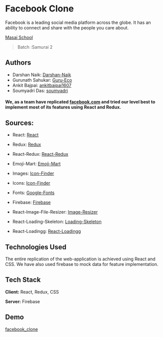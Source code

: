 
# Facebook Clone

Facebook is a leading social media platform across the globe. It has an ability to connect and share with the people you care about.

[Masai School](www.masaischool.com)
> Batch :Samurai 2

## Authors 
- Darshan Naik: [Darshan-Naik](https://github.com/Darshan-Naik) 
- Gurunath Sahukar: [Guru-Eco](https://github.com/Guru-Eco) 
- Ankit Bajpai: [ankitbajpai1607](https://github.com/ankitbajpai1607) 
- Soumyadri Das: [soumyadri](https://github.com/soumyadri) 

#### We, as a team have replicated [facebook.com](https://facebook.com) and tried our level best to implement most of its features using React and Redux.

## Sources:

- React: [React](https://www.npmjs.com/package/react)

- Redux: [Redux](https://www.npmjs.com/package/redux) 

- React-Redux: [React-Redux](https://www.npmjs.com/package/react-redux)

- Emoji-Mart: [Emoji-Mart](https://missive.github.io/emoji-mart/)

- Images: [Icon-Finder](https://www.iconfinder.com/)

- Icons: [Icon-Finder](https://www.iconfinder.com/)

- Fonts: [Google-Fonts](https://fonts.google.com/icons)

- Firebase: [Firebase](https://firebase.google.com/) 

- React-Image-File-Resizer: [Image-Resizer](https://www.npmjs.com/package/react-image-file-resizer)

- React-Loading-Skeleton: [Loading-Skeleton](https://www.npmjs.com/package/react-loading-skeleton)  

- React-Loadingg: [React-Loadingg](https://www.npmjs.com/package/react-loadingg)

## Technologies Used
The entire replication of the web-application is achieved using React and CSS. We have also used firebase to mock data for feature implementation.


## Tech Stack

**Client:** React, Redux, CSS

**Server:** Firebase


## Demo

[facebook_clone](https://masai-course.s3.ap-south-1.amazonaws.com/users/742/submissions/107510/253457/725d20b569eaa514278acfd124524994/demo.mp4)

